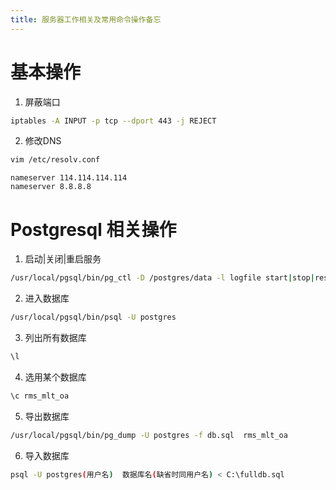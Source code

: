 ```yaml
---
title: 服务器工作相关及常用命令操作备忘
---
```


# 基本操作
1. 屏蔽端口
```bash
iptables -A INPUT -p tcp --dport 443 -j REJECT
```
2. 修改DNS
```bash
vim /etc/resolv.conf
```
```
nameserver 114.114.114.114
nameserver 8.8.8.8
```
<!-- more -->

# Postgresql 相关操作
1. 启动|关闭|重启服务
```bash
/usr/local/pgsql/bin/pg_ctl -D /postgres/data -l logfile start|stop|restart
```

2. 进入数据库
```bash
/usr/local/pgsql/bin/psql -U postgres
```

3. 列出所有数据库
```bash
\l
```

4. 选用某个数据库
```bash
\c rms_mlt_oa
```

5. 导出数据库
```bash
/usr/local/pgsql/bin/pg_dump -U postgres -f db.sql  rms_mlt_oa
```

6. 导入数据库
```bash
psql -U postgres(用户名)  数据库名(缺省时同用户名) < C:\fulldb.sql
```